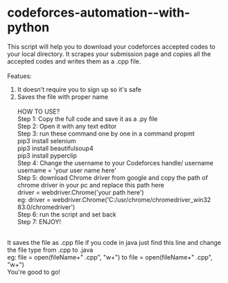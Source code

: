 # codeforces-automation--with-python
This script will help you to download your codeforces accepted codes to your local directory. It scrapes your submission page and copies all the accepted codes and writes them as a .cpp file. <br/> <br/>
Featues: <br/>
1. It doesn't require you to sign up so it's safe <br/>
2. Saves the file with proper name <br/> <br/>
HOW TO USE? <br/>
Step 1: Copy the full code and save it as a .py file <br/>
Step 2: Open it with any text editor <br/> 
Step 3: run these command one by one in a command propmt <br/>
pip3 install selenium <br/>
pip3 install beautifulsoup4 <br/>
pip3 install pyperclip <br/> 
Step 4: Change the username to your Codeforces handle/ username <br/>
username = 'your user name here' <br/>
Step 5: download Chrome driver from google and copy the path of chrome driver in your pc and replace this path here <br/>
driver = webdriver.Chrome('your path here') <br/>
eg: driver = webdriver.Chrome('C:/usr/chrome/chromedriver_win32 83.0/chromedriver') <br/>
Step 6: run the script and set back <br/>
Step 7: ENJOY! <br/> 
<br/>
It saves the file as .cpp file if you code in java just find this line and change the file type from .cpp to .java <br/>
eg: file = open(fileName+" .cpp", "w+") to file = open(fileName+" .cpp", "w+") <br/>
You're good to go! 
